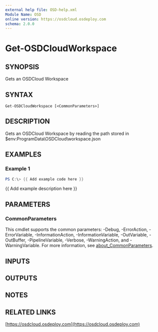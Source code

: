 ```yaml
---
external help file: OSD-help.xml
Module Name: OSD
online version: https://osdcloud.osdeploy.com
schema: 2.0.0
---
```


# Get-OSDCloudWorkspace

## SYNOPSIS
Gets an OSDCloud Workspace

## SYNTAX

```
Get-OSDCloudWorkspace [<CommonParameters>]
```

## DESCRIPTION
Gets an OSDCloud Workspace by reading the path stored in $env:ProgramData\OSDCloud\workspace.json

## EXAMPLES

### Example 1
```powershell
PS C:\> {{ Add example code here }}
```

{{ Add example description here }}

## PARAMETERS

### CommonParameters
This cmdlet supports the common parameters: -Debug, -ErrorAction, -ErrorVariable, -InformationAction, -InformationVariable, -OutVariable, -OutBuffer, -PipelineVariable, -Verbose, -WarningAction, and -WarningVariable. For more information, see [about_CommonParameters](http://go.microsoft.com/fwlink/?LinkID=113216).

## INPUTS

## OUTPUTS

## NOTES

## RELATED LINKS

[https://osdcloud.osdeploy.com](https://osdcloud.osdeploy.com)

